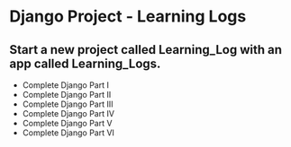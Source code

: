 # Django Project - Learning Logs
## Start a new project called Learning_Log with an app called Learning_Logs.
 - Complete Django Part I
 - Complete Django Part II
 - Complete Django Part III
 - Complete Django Part IV
 - Complete Django Part V
 - Complete Django Part VI